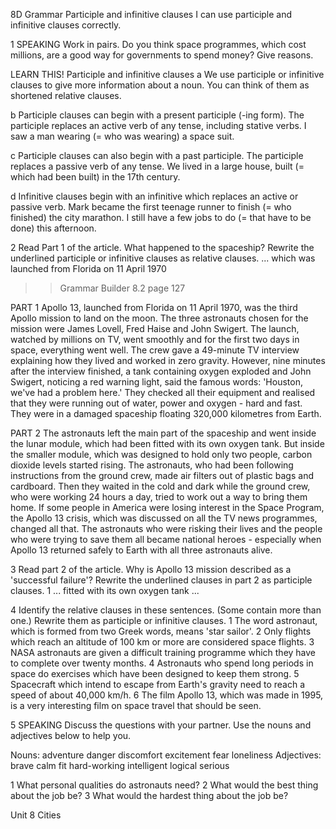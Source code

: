 8D Grammar
Participle and infinitive clauses
I can use participle and infinitive clauses correctly.

1 SPEAKING Work in pairs. Do you think space programmes, which cost millions, are a good way for governments to spend money? Give reasons.

LEARN THIS! Participle and infinitive clauses
a We use participle or infinitive clauses to give more information about a noun. You can think of them as shortened relative clauses.

b Participle clauses can begin with a present participle (-ing form). The participle replaces an active verb of any tense, including stative verbs.
I saw a man wearing (= who was wearing) a space suit.

c Participle clauses can also begin with a past participle. The participle replaces a passive verb of any tense.
We lived in a large house, built (= which had been built) in the 17th century.

d Infinitive clauses begin with an infinitive which replaces an active or passive verb.
Mark became the first teenage runner to finish (= who finished) the city marathon.
I still have a few jobs to do (= that have to be done) this afternoon.

2 Read Part 1 of the article. What happened to the spaceship? Rewrite the underlined participle or infinitive clauses as relative clauses.
... which was launched from Florida on 11 April 1970

>> Grammar Builder 8.2 page 127

PART 1
Apollo 13, launched from Florida on 11 April 1970, was the third Apollo mission to land on the moon. The three astronauts chosen for the mission were James Lovell, Fred Haise and John Swigert. The launch, watched by millions on TV, went smoothly and for the first two days in space, everything went well. The crew gave a 49-minute TV interview explaining how they lived and worked in zero gravity. However, nine minutes after the interview finished, a tank containing oxygen exploded and John Swigert, noticing a red warning light, said the famous words: 'Houston, we've had a problem here.' They checked all their equipment and realised that they were running out of water, power and oxygen - hard and fast. They were in a damaged spaceship floating 320,000 kilometres from Earth.

PART 2
The astronauts left the main part of the spaceship and went inside the lunar module, which had been fitted with its own oxygen tank. But inside the smaller module, which was designed to hold only two people, carbon dioxide levels started rising. The astronauts, who had been following instructions from the ground crew, made air filters out of plastic bags and cardboard. Then they waited in the cold and dark while the ground crew, who were working 24 hours a day, tried to work out a way to bring them home. If some people in America were losing interest in the Space Program, the Apollo 13 crisis, which was discussed on all the TV news programmes, changed all that. The astronauts who were risking their lives and the people who were trying to save them all became national heroes - especially when Apollo 13 returned safely to Earth with all three astronauts alive.

3 Read part 2 of the article. Why is Apollo 13 mission described as a 'successful failure'? Rewrite the underlined clauses in part 2 as participle clauses.
1 ... fitted with its own oxygen tank ...

4 Identify the relative clauses in these sentences. (Some contain more than one.) Rewrite them as participle or infinitive clauses.
1 The word astronaut, which is formed from two Greek words, means 'star sailor'.
2 Only flights which reach an altitude of 100 km or more are considered space flights.
3 NASA astronauts are given a difficult training programme which they have to complete over twenty months.
4 Astronauts who spend long periods in space do exercises which have been designed to keep them strong.
5 Spacecraft which intend to escape from Earth's gravity need to reach a speed of about 40,000 km/h.
6 The film Apollo 13, which was made in 1995, is a very interesting film on space travel that should be seen.

5 SPEAKING Discuss the questions with your partner. Use the nouns and adjectives below to help you.

Nouns: adventure danger discomfort excitement fear loneliness
Adjectives: brave calm fit hard-working intelligent logical serious

1 What personal qualities do astronauts need?
2 What would the best thing about the job be?
3 What would the hardest thing about the job be?

Unit 8 Cities
